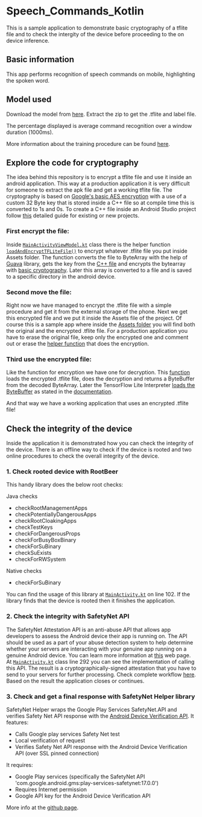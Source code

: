 # Speech_Commands_Kotlin

This is a sample application to demonstrate basic cryptography of a tflite file and to check the intergity of the device before proceeding to the on device inference.

## Basic information

This app performs recognition of speech commands on mobile, highlighting the spoken word.

## Model used
Download the model from [here](https://storage.googleapis.com/download.tensorflow.org/models/tflite/conv_actions_tflite.zip). Extract the zip to get the .tflite and label file.

The percentage displayed is average command recognition over a window duration (1000ms).

More information about the training procedure can be found [here](https://www.tensorflow.org/tutorials/audio/simple_audio).

## Explore the code for cryptography

The idea behind this repository is to encrypt a tflite file and use it inside an android application. This way at a production application it is very difficult for someone to extract the apk file and get a working tflite file. The cryptography is based on [Google's basic AES encryption](https://developer.android.com/guide/topics/security/cryptography#encrypt-message) with a use of a custom 32 Byte key that is stored inside a C++ file so at compile time this is converted to 1s and 0s. To create a C++ file inside an Android Studio project follow [this](https://blog.mindorks.com/securing-api-keys-using-android-ndk) detailed guide for existing or new projects.

### First encrypt the file:

Inside [`MainActivityViewModel.kt`](https://github.com/farmaker47/Speech_Commands_Kotlin/blob/master/app/src/main/java/com/george/speech/MainActivityViewModel.kt) class there is the helper function [`loadAndEncryptTFLiteFile()`](https://github.com/farmaker47/Speech_Commands_Kotlin/blob/master/app/src/main/java/com/george/speech/MainActivityViewModel.kt#L88) to encrypt whatever .tflite file you put inside Assets folder. The function converts the file to ByteArray with the help of [Guava](https://github.com/google/guava) library, gets the key from the [C++ file](https://github.com/farmaker47/Speech_Commands_Kotlin/blob/master/app/src/main/cpp/native-lib.cpp#L9) and encrypts the bytearray with [basic cryptography](https://developer.android.com/guide/topics/security/cryptography#encrypt-message). Later this array is converted to a file and is saved to a specific directory in the android device.

### Second move the file:

Right now we have managed to encrypt the .tflite file with a simple procedure and get it from the external storage of the phone. Next we get this encrypted file and we put it inside the Assets file of the project. Of course this is a sample app where inside the [Assets folder](https://github.com/farmaker47/Speech_Commands_Kotlin/tree/master/app/src/main/assets) you will find both the original and the encrypted .tflite file. For a production application you have to erase the original file, keep only the encrypted one and comment out or erase the [helper function](https://github.com/farmaker47/Speech_Commands_Kotlin/blob/master/app/src/main/java/com/george/speech/MainActivityViewModel.kt#L88) that does the encryption.

### Third use the encrypted file:

Like the function for encryption we have one for decryption. This [function](https://github.com/farmaker47/Speech_Commands_Kotlin/blob/master/app/src/main/java/com/george/speech/MainActivityViewModel.kt#L248) loads the encrypted .tflite file, does the decryption and returns a ByteBuffer from the decoded ByteArray. Later the TensorFlow Lite Interpreter [loads the ByteBuffer](https://github.com/farmaker47/Speech_Commands_Kotlin/blob/master/app/src/main/java/com/george/speech/MainActivityViewModel.kt#L181) as stated in the [documentation](https://www.tensorflow.org/lite/api_docs/java/org/tensorflow/lite/Interpreter#public-interpreter-bytebuffer-bytebuffer).

And that way we have a working application that uses an encrypted .tflite file!

## Check the integrity of the device

Inside the application it is demonstrated how you can check the integrity of the device. There is an offline way to check if the device is rooted and two online procedures to check the overall integrity of the device.

### 1. Check rooted device with RootBeer

This handy library does the below root checks:

Java checks

- checkRootManagementApps
- checkPotentiallyDangerousApps
- checkRootCloakingApps
- checkTestKeys
- checkForDangerousProps
- checkForBusyBoxBinary
- checkForSuBinary
- checkSuExists
- checkForRWSystem

Native checks

- checkForSuBinary

You can find the usage of this library at [`MainActivity.kt`](https://github.com/farmaker47/Speech_Commands_Kotlin/blob/master/app/src/main/java/com/george/speech/MainActivity.kt#L102) on line 102. If the library finds that the device is rooted then it finishes the application. 

### 2. Check the integrity with SafetyNet API

The SafetyNet Attestation API is an anti-abuse API that allows app developers to assess the Android device their app is running on. The API should be used as a part of your abuse detection system to help determine whether your servers are interacting with your genuine app running on a genuine Android device. You can learn more information at [this](https://developer.android.com/training/safetynet/attestation) web page. At [`MainActivity.kt`](https://github.com/farmaker47/Speech_Commands_Kotlin/blob/master/app/src/main/java/com/george/speech/MainActivity.kt#L292) class line 292 you can see the implementation of calling this API. The result is a cryptographically-signed attestation that you have to send to your servers for further processing. Check complete workflow [here](https://developer.android.com/training/safetynet/attestation#overview). Based on the result the application closes or continues. 

### 3. Check and get a final response with SafetyNet Helper library

SafetyNet Helper wraps the Google Play Services SafetyNet.API and verifies Safety Net API response with the [Android Device Verification API](https://developer.android.com/google/play/safetynet/start.html#verify-compat-check). It features:

- Calls Google play services Safety Net test
- Local verification of request
- Verifies Safety Net API response with the Android Device Verification API (over SSL pinned connection)

It requires:

- Google Play services (specifically the SafetyNet API 'com.google.android.gms:play-services-safetynet:17.0.0')
- Requires Internet permission
- Google API key for the Android Device Verification API

More info at the [github page](https://github.com/scottyab/safetynethelper).






